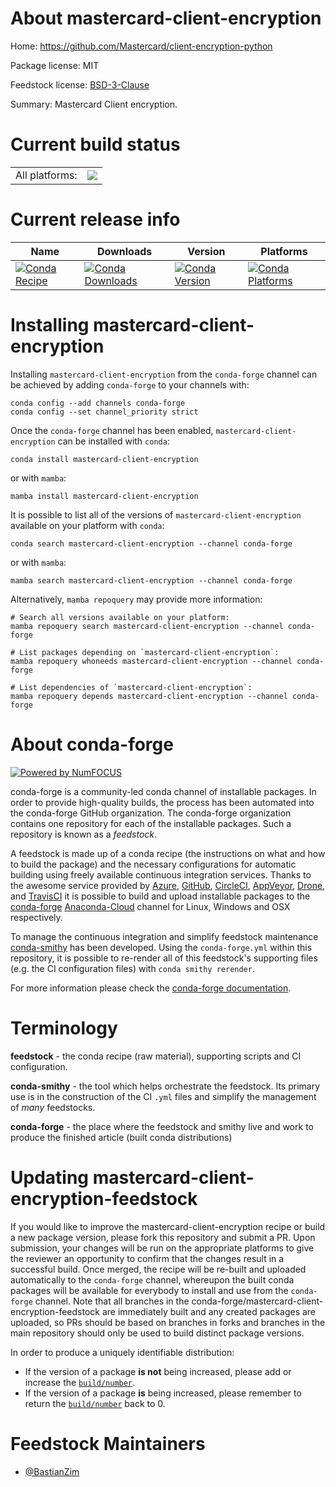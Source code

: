 About mastercard-client-encryption
==================================

Home: https://github.com/Mastercard/client-encryption-python

Package license: MIT

Feedstock license: [BSD-3-Clause](https://github.com/conda-forge/mastercard-client-encryption-feedstock/blob/main/LICENSE.txt)

Summary: Mastercard Client encryption.

Current build status
====================


<table><tr><td>All platforms:</td>
    <td>
      <a href="https://dev.azure.com/conda-forge/feedstock-builds/_build/latest?definitionId=17571&branchName=main">
        <img src="https://dev.azure.com/conda-forge/feedstock-builds/_apis/build/status/mastercard-client-encryption-feedstock?branchName=main">
      </a>
    </td>
  </tr>
</table>

Current release info
====================

| Name | Downloads | Version | Platforms |
| --- | --- | --- | --- |
| [![Conda Recipe](https://img.shields.io/badge/recipe-mastercard--client--encryption-green.svg)](https://anaconda.org/conda-forge/mastercard-client-encryption) | [![Conda Downloads](https://img.shields.io/conda/dn/conda-forge/mastercard-client-encryption.svg)](https://anaconda.org/conda-forge/mastercard-client-encryption) | [![Conda Version](https://img.shields.io/conda/vn/conda-forge/mastercard-client-encryption.svg)](https://anaconda.org/conda-forge/mastercard-client-encryption) | [![Conda Platforms](https://img.shields.io/conda/pn/conda-forge/mastercard-client-encryption.svg)](https://anaconda.org/conda-forge/mastercard-client-encryption) |

Installing mastercard-client-encryption
=======================================

Installing `mastercard-client-encryption` from the `conda-forge` channel can be achieved by adding `conda-forge` to your channels with:

```
conda config --add channels conda-forge
conda config --set channel_priority strict
```

Once the `conda-forge` channel has been enabled, `mastercard-client-encryption` can be installed with `conda`:

```
conda install mastercard-client-encryption
```

or with `mamba`:

```
mamba install mastercard-client-encryption
```

It is possible to list all of the versions of `mastercard-client-encryption` available on your platform with `conda`:

```
conda search mastercard-client-encryption --channel conda-forge
```

or with `mamba`:

```
mamba search mastercard-client-encryption --channel conda-forge
```

Alternatively, `mamba repoquery` may provide more information:

```
# Search all versions available on your platform:
mamba repoquery search mastercard-client-encryption --channel conda-forge

# List packages depending on `mastercard-client-encryption`:
mamba repoquery whoneeds mastercard-client-encryption --channel conda-forge

# List dependencies of `mastercard-client-encryption`:
mamba repoquery depends mastercard-client-encryption --channel conda-forge
```


About conda-forge
=================

[![Powered by
NumFOCUS](https://img.shields.io/badge/powered%20by-NumFOCUS-orange.svg?style=flat&colorA=E1523D&colorB=007D8A)](https://numfocus.org)

conda-forge is a community-led conda channel of installable packages.
In order to provide high-quality builds, the process has been automated into the
conda-forge GitHub organization. The conda-forge organization contains one repository
for each of the installable packages. Such a repository is known as a *feedstock*.

A feedstock is made up of a conda recipe (the instructions on what and how to build
the package) and the necessary configurations for automatic building using freely
available continuous integration services. Thanks to the awesome service provided by
[Azure](https://azure.microsoft.com/en-us/services/devops/), [GitHub](https://github.com/),
[CircleCI](https://circleci.com/), [AppVeyor](https://www.appveyor.com/),
[Drone](https://cloud.drone.io/welcome), and [TravisCI](https://travis-ci.com/)
it is possible to build and upload installable packages to the
[conda-forge](https://anaconda.org/conda-forge) [Anaconda-Cloud](https://anaconda.org/)
channel for Linux, Windows and OSX respectively.

To manage the continuous integration and simplify feedstock maintenance
[conda-smithy](https://github.com/conda-forge/conda-smithy) has been developed.
Using the ``conda-forge.yml`` within this repository, it is possible to re-render all of
this feedstock's supporting files (e.g. the CI configuration files) with ``conda smithy rerender``.

For more information please check the [conda-forge documentation](https://conda-forge.org/docs/).

Terminology
===========

**feedstock** - the conda recipe (raw material), supporting scripts and CI configuration.

**conda-smithy** - the tool which helps orchestrate the feedstock.
                   Its primary use is in the construction of the CI ``.yml`` files
                   and simplify the management of *many* feedstocks.

**conda-forge** - the place where the feedstock and smithy live and work to
                  produce the finished article (built conda distributions)


Updating mastercard-client-encryption-feedstock
===============================================

If you would like to improve the mastercard-client-encryption recipe or build a new
package version, please fork this repository and submit a PR. Upon submission,
your changes will be run on the appropriate platforms to give the reviewer an
opportunity to confirm that the changes result in a successful build. Once
merged, the recipe will be re-built and uploaded automatically to the
`conda-forge` channel, whereupon the built conda packages will be available for
everybody to install and use from the `conda-forge` channel.
Note that all branches in the conda-forge/mastercard-client-encryption-feedstock are
immediately built and any created packages are uploaded, so PRs should be based
on branches in forks and branches in the main repository should only be used to
build distinct package versions.

In order to produce a uniquely identifiable distribution:
 * If the version of a package **is not** being increased, please add or increase
   the [``build/number``](https://docs.conda.io/projects/conda-build/en/latest/resources/define-metadata.html#build-number-and-string).
 * If the version of a package **is** being increased, please remember to return
   the [``build/number``](https://docs.conda.io/projects/conda-build/en/latest/resources/define-metadata.html#build-number-and-string)
   back to 0.

Feedstock Maintainers
=====================

* [@BastianZim](https://github.com/BastianZim/)

